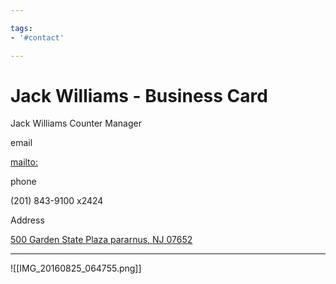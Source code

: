 ```yaml
---

tags: 
- '#contact'

---
```


# Jack Williams - Business Card


Jack Williams Counter Manager 

email

<mailto:>

phone

(201) 843-9100 x2424

Address

[500 Garden State Plaza pararnus, NJ 07652](http://maps.google.com/?q=500+Garden+State+Plaza+pararnus%2C+NJ+07652)

* * *

![[IMG_20160825_064755.png]]

